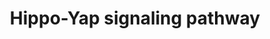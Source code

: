 ---
annotations:
- id: PW:0001515
  parent: signaling pathway
  type: Pathway Ontology
  value: Hippo signaling pathway
authors:
- Mkutmon
description: This is an overview of the Hippo-Yap signaling pathway. YAP and TAZ are
  phosphorylated and held in cytoplasm when the Hippo-YAP pathway is at the "ON" status.
  Unphosphorylated YAP and TAZ accumulate in the nucleus with TEAD when the Hippo-Yap
  pathway is at the "OFF" status.
last-edited: 2019-02-21
organisms:
- Homo sapiens
redirect_from:
- /index.php/Pathway:WP4537
- /instance/WP4537
- /instance/WP4537_rr103300
revision: r103300
schema-jsonld:
- '@context': https://schema.org/
  '@id': https://wikipathways.github.io/pathways/WP4537.html
  '@type': Dataset
  creator:
    '@type': Organization
    name: WikiPathways
  description: This is an overview of the Hippo-Yap signaling pathway. YAP and TAZ
    are phosphorylated and held in cytoplasm when the Hippo-YAP pathway is at the
    "ON" status. Unphosphorylated YAP and TAZ accumulate in the nucleus with TEAD
    when the Hippo-Yap pathway is at the "OFF" status.
  keywords:
  - CXCL10
  - LATS1
  - LATS2
  - MAP4K1
  - MAP4K2
  - MAP4K3
  - MAP4K4
  - MINK1
  - MST1
  - NDRG1
  - NF2
  - RASSF1
  - SAV1
  - STK3
  - STK38L
  - TAZ
  - TEAD1
  - TEAD2
  - TEAD3
  - TEAD4
  - TNIK
  - YWHAQ
  - YY1AP1
  license: CC0
  name: Hippo-Yap signaling pathway
seo: CreativeWork
title: Hippo-Yap signaling pathway
wpid: WP4537
---